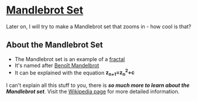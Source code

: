 # [Mandlebrot Set](https://dacuteraccoon.github.io/mandlebrot-set/)
Later on, I will try to make a Mandlebrot set that zooms in - how cool is that?
## About the Mandlebrot Set
- The Mandlebrot set is an example of a [fractal](https://en.wikipedia.org/wiki/Fractal)
- It's named after [Benoît Mandelbrot](https://en.wikipedia.org/wiki/Benoit_Mandelbrot)
- It can be explained with the equation **z<sub>n+1</sub>=z<sub>n</sub><sup>2</sup>+c**

I can't explain all this stuff to you, there is ***so much more to learn about the Mandlebrot set***. Visit the [Wikipedia page](https://en.wikipedia.org/wiki/Mandelbrot_set) for more detailed information.
